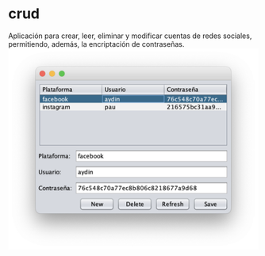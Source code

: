 # crud
Aplicación para crear, leer, eliminar y modificar cuentas de redes sociales, permitiendo, además, la encriptación de contraseñas.
![screenshot](screenshot.png)
